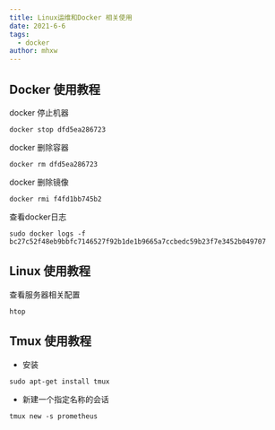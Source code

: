 ```yaml
---
title: Linux运维和Docker 相关使用
date: 2021-6-6
tags: 
  - docker
author: mhxw
---
```


## Docker 使用教程

docker 停止机器

```shell
docker stop dfd5ea286723
```

docker 删除容器

```shell
docker rm dfd5ea286723
```

docker 删除镜像

```shell
docker rmi f4fd1bb745b2
```

查看docker日志

```shell
sudo docker logs -f bc27c52f48eb9bbfc7146527f92b1de1b9665a7ccbedc59b23f7e3452b049707
```

## Linux 使用教程

查看服务器相关配置

```shell
htop
```

## Tmux 使用教程

- 安装

```shell
sudo apt-get install tmux
```

- 新建一个指定名称的会话

```shell
tmux new -s prometheus
```
